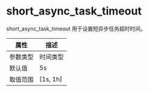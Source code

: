 # short_async_task_timeout

short_async_task_timeout 用于设置短异步任务超时时间。

|  属性    | 描述     |
|----------|---------|
| 参数类型 |   时间类型      |
| 默认值   | 5s     |
| 取值范围 | [1s, 1h]  |
